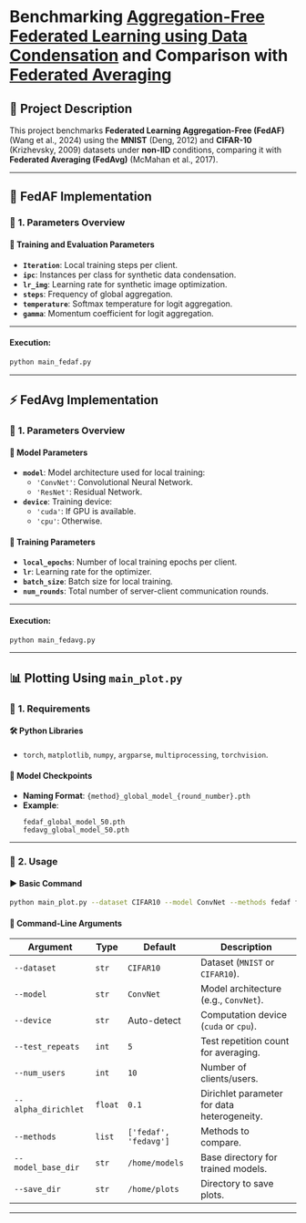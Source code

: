 # Benchmarking **[Aggregation-Free Federated Learning using Data Condensation](https://doi.org/10.48550/arXiv.2404.18962)** and Comparison with **[Federated Averaging](https://doi.org/10.48550/arXiv.1602.05629)** 

## 📌 Project Description
This project benchmarks **Federated Learning Aggregation-Free (FedAF)** (Wang et al., 2024) using the **MNIST** (Deng, 2012) and **CIFAR-10** (Krizhevsky, 2009) datasets under **non-IID** conditions, comparing it with **Federated Averaging (FedAvg)** (McMahan et al., 2017).

---

## 🚀 **FedAF Implementation**

### 🔹 **1. Parameters Overview**

#### 🔸 **Training and Evaluation Parameters**
- **`Iteration`**: Local training steps per client.
- **`ipc`**: Instances per class for synthetic data condensation.
- **`lr_img`**: Learning rate for synthetic image optimization.
- **`steps`**: Frequency of global aggregation.
- **`temperature`**: Softmax temperature for logit aggregation.
- **`gamma`**: Momentum coefficient for logit aggregation.

---

#### Execution:

```bash
python main_fedaf.py
```
---

## ⚡ **FedAvg Implementation**

### 🔹 **1. Parameters Overview**

#### 🔸 **Model Parameters**
- **`model`**: Model architecture used for local training:
  - `'ConvNet'`: Convolutional Neural Network.
  - `'ResNet'`: Residual Network.
- **`device`**: Training device:
  - `'cuda'`: If GPU is available.
  - `'cpu'`: Otherwise.

#### 🔸 **Training Parameters**
- **`local_epochs`**: Number of local training epochs per client.
- **`lr`**: Learning rate for the optimizer.
- **`batch_size`**: Batch size for local training.
- **`num_rounds`**: Total number of server-client communication rounds.

---

#### Execution:

```bash
python main_fedavg.py
```
---

## 📊 **Plotting Using `main_plot.py`**

### 🔹 **1. Requirements**
#### 🛠 **Python Libraries**
- `torch`, `matplotlib`, `numpy`, `argparse`, `multiprocessing`, `torchvision`.

#### 📂 **Model Checkpoints**
- **Naming Format**: `{method}_global_model_{round_number}.pth`
- **Example**:
  ```
  fedaf_global_model_50.pth
  fedavg_global_model_50.pth
  ```

---

### 🔹 **2. Usage**

#### ▶ **Basic Command**
```bash
python main_plot.py --dataset CIFAR10 --model ConvNet --methods fedaf fedavg
```

#### 🔹 **Command-Line Arguments**

| **Argument**         | **Type**  | **Default**        | **Description**                                         |
|----------------------|----------|--------------------|---------------------------------------------------------|
| `--dataset`         | `str`    | `CIFAR10`         | Dataset (`MNIST` or `CIFAR10`).                         |
| `--model`           | `str`    | `ConvNet`         | Model architecture (e.g., `ConvNet`).                   |
| `--device`          | `str`    | Auto-detect       | Computation device (`cuda` or `cpu`).                   |
| `--test_repeats`    | `int`    | `5`               | Test repetition count for averaging.                    |
| `--num_users`       | `int`    | `10`              | Number of clients/users.                                |
| `--alpha_dirichlet` | `float`  | `0.1`             | Dirichlet parameter for data heterogeneity.             |
| `--methods`         | `list`   | `['fedaf', 'fedavg']` | Methods to compare.                                |
| `--model_base_dir`  | `str`    | `/home/models`    | Base directory for trained models.                      |
| `--save_dir`        | `str`    | `/home/plots`     | Directory to save plots.                                |

---
